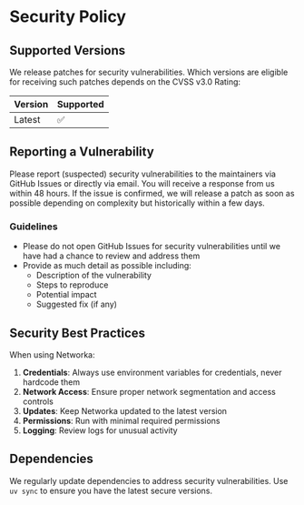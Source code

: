# Security Policy

## Supported Versions

We release patches for security vulnerabilities. Which versions are eligible for receiving such patches depends on the CVSS v3.0 Rating:

| Version | Supported          |
| ------- | ------------------ |
| Latest  | :white_check_mark: |

## Reporting a Vulnerability

Please report (suspected) security vulnerabilities to the maintainers via GitHub Issues or directly via email. You will receive a response from us within 48 hours. If the issue is confirmed, we will release a patch as soon as possible depending on complexity but historically within a few days.

### Guidelines

- Please do not open GitHub Issues for security vulnerabilities until we have had a chance to review and address them
- Provide as much detail as possible including:
  - Description of the vulnerability
  - Steps to reproduce
  - Potential impact
  - Suggested fix (if any)

## Security Best Practices

When using Networka:

1. **Credentials**: Always use environment variables for credentials, never hardcode them
2. **Network Access**: Ensure proper network segmentation and access controls
3. **Updates**: Keep Networka updated to the latest version
4. **Permissions**: Run with minimal required permissions
5. **Logging**: Review logs for unusual activity

## Dependencies

We regularly update dependencies to address security vulnerabilities. Use `uv sync` to ensure you have the latest secure versions.
